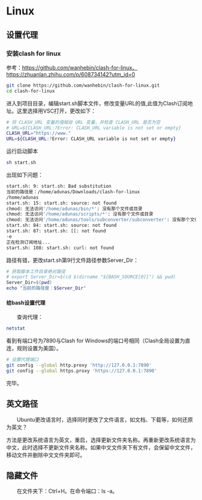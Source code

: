 # Linux

## 设置代理

### 安装clash for linux

参考：https://github.com/wanhebin/clash-for-linux、https://zhuanlan.zhihu.com/p/608734142?utm_id=0

```bash
git clone https://github.com/wanhebin/clash-for-linux.git
cd clash-for-linux
```

进入到项目目录，编辑start.sh脚本文件，修改变量URL的值,此值为Clash订阅地址。这里选择用VSC打开，更改如下：

```sh
# 将 CLASH_URL 变量的值赋给 URL 变量，并检查 CLASH_URL 是否为空
# URL=${CLASH_URL:?Error: CLASH_URL variable is not set or empty}
CLASH_URL="https://www."
URL=${CLASH_URL:?Error: CLASH_URL variable is not set or empty}
````

运行启动脚本

```bash
sh start.sh
```

出现如下问题：

```bash
start.sh: 9: start.sh: Bad substitution
当前的路径是：/home/adunas/Downloads/clash-for-linux
/home/adunas
start.sh: 15: start.sh: source: not found
chmod: 无法访问'/home/adunas/bin/*': 没有那个文件或目录
chmod: 无法访问'/home/adunas/scripts/*': 没有那个文件或目录
chmod: 无法访问'/home/adunas/tools/subconverter/subconverter': 没有那个文件或目录
start.sh: 84: start.sh: source: not found
start.sh: 87: start.sh: [[: not found
-e 
正在检测订阅地址...
start.sh: 108: start.sh: curl: not found
```

路径有错，更改start.sh第9行文件路径参数Server_Dir：

```powershell
# 获取脚本工作目录绝对路径
# export Server_Dir=$(cd $(dirname "${BASH_SOURCE[0]}") && pwd)
Server_Dir=$(pwd)
echo "当前的路径是：$Server_Dir"
```

#### 给bash设置代理

&emsp;&emsp;查询代理：

```bash
netstat
```

看到有端口号为7890与Clash for Windows的端口号相同（Clash全局设置为直连，规则设置为美国）。

```bash
# 设置代理端口
git config --global http.proxy 'http://127.0.0.1:7890'
git config --global https.proxy 'https://127.0.0.1:7890'
```

完毕。

## 英文路径

&emsp;&emsp;Ubuntu更改语言时，选择同时更改了文件语言，如文档、下载等，如何还原为英文？

方法是更改系统语言为英文，重启，选择更新文件夹名称。再重新更改系统语言为中文，此时选择不更新文件夹名称。如果中文文件夹下有文件，会保留中文文件，移动文件并删除中文文件夹即可。

## 隐藏文件

&emsp;&emsp;在文件夹下：Ctrl+H。在命令端口：ls -a。